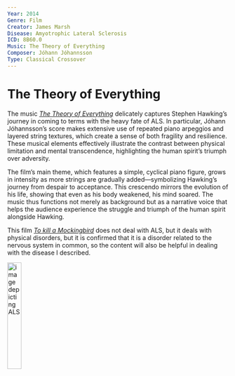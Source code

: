 ```yaml
---
Year: 2014
Genre: Film
Creator: James Marsh
Disease: Amyotrophic Lateral Sclerosis
ICD: 8B60.0
Music: The Theory of Everything
Composer: Jóhann Jóhannsson
Type: Classical Crossover
---
```


# The Theory of Everything

The music [*The Theory of Everything*](https://youtu.be/nMFUkbr7ymY?si=-FtmRNN__DjKrBJ6) delicately captures Stephen Hawking’s journey in coming to terms with the heavy fate of ALS. In particular, Jóhann Jóhannsson’s score makes extensive use of repeated piano arpeggios and layered string textures, which create a sense of both fragility and resilience. These musical elements effectively illustrate the contrast between physical limitation and mental transcendence, highlighting the human spirit’s triumph over adversity.

The film’s main theme, which features a simple, cyclical piano figure, grows in intensity as more strings are gradually added—symbolizing Hawking’s journey from despair to acceptance. This crescendo mirrors the evolution of his life, showing that even as his body weakened, his mind soared. The music thus functions not merely as background but as a narrative voice that helps the audience experience the struggle and triumph of the human spirit alongside Hawking.

This film [*To kill a Mockingbird*](ha_jeonghyeon.md) does not deal with ALS, but it deals with physical disorders, but it is confirmed that it is a disorder related to the nervous system in common, so the content will also be helpful in dealing with the disease I described.

<img src="./Lee_JunHee_img" alt="image depicting ALS" style="width:25%;" />
